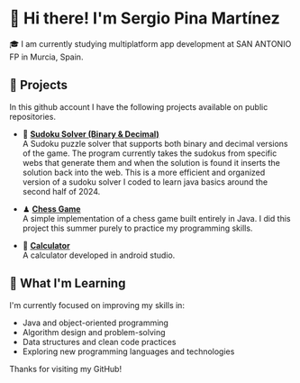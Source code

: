 # 👋 Hi there! I'm Sergio Pina Martínez

🎓 I am currently studying multiplatform app development at SAN ANTONIO FP in Murcia, Spain.

## 🚀 Projects

In this github account I have the following projects available on public repositories.

- 🔢 [**Sudoku Solver (Binary & Decimal)**](https://github.com/SergioPMz/Java-Sudoku-Solver)  
  A Sudoku puzzle solver that supports both binary and decimal versions of the game. The program currently takes the sudokus from specific webs that generate them and when the solution is found it inserts the solution back into the web. This is a more efficient and organized version of a sudoku solver I coded to learn java basics around the second half of 2024. 

- ♟ [**Chess Game**](https://github.com/SergioPMz/Java-Chess)  
  A simple implementation of a chess game built entirely in Java. I did this project this summer purely to practice my programming skills.

- 📱 [**Calculator**](https://github.com/SergioPMz/AndroidStudio-Calculator)  
  A calculator developed in android studio.
  
## 🌱 What I'm Learning

I'm currently focused on improving my skills in:

- Java and object-oriented programming  
- Algorithm design and problem-solving  
- Data structures and clean code practices  
- Exploring new programming languages and technologies

Thanks for visiting my GitHub!
